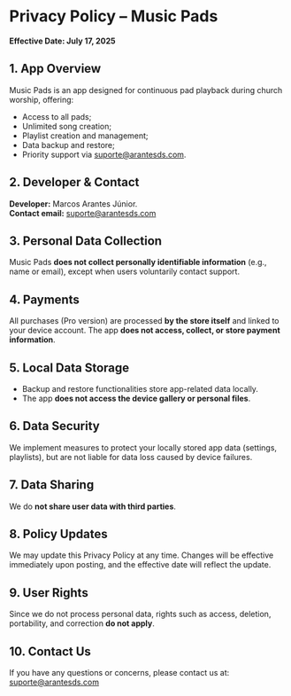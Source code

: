 # Privacy Policy – Music Pads

**Effective Date: July 17, 2025**

## 1. App Overview  
Music Pads is an app designed for continuous pad playback during church worship, offering:
- Access to all pads;
- Unlimited song creation;
- Playlist creation and management;
- Data backup and restore;
- Priority support via suporte@arantesds.com.

## 2. Developer & Contact  
**Developer:** Marcos Arantes Júnior.  
**Contact email:** suporte@arantesds.com

## 3. Personal Data Collection  
Music Pads **does not collect personally identifiable information** (e.g., name or email), except when users voluntarily contact support.

## 4. Payments  
All purchases (Pro version) are processed **by the store itself** and linked to your device account. The app **does not access, collect, or store payment information**.

## 5. Local Data Storage  
- Backup and restore functionalities store app-related data locally.
- The app **does not access the device gallery or personal files**.

## 6. Data Security  
We implement measures to protect your locally stored app data (settings, playlists), but are not liable for data loss caused by device failures.

## 7. Data Sharing  
We do **not share user data with third parties**.

## 8. Policy Updates  
We may update this Privacy Policy at any time. Changes will be effective immediately upon posting, and the effective date will reflect the update.

## 9. User Rights  
Since we do not process personal data, rights such as access, deletion, portability, and correction **do not apply**.

## 10. Contact Us  
If you have any questions or concerns, please contact us at: suporte@arantesds.com

